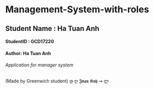 # Management-System-with-roles


## Student Name : Ha Tuan Anh
#### StudentID : GCD17220
#### Author: Ha Tuan Anh
###### Application for manager system 

(Made by Greenwich student)
დ ღ 𝕵𝖚𝖆𝖓 𝕶𝖓𝖍 ⇝ ლ
